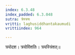 ```yaml
---
index: 6.3.48
index_padded: 6.3.048
sutra: त्रेस्त्रयः
vritti: laghusiddhantakaumudi
vrittiindex: 964

---
```

त्रयोदश। त्रयोविंशतिः। त्रयस्त्रिंशत्॥